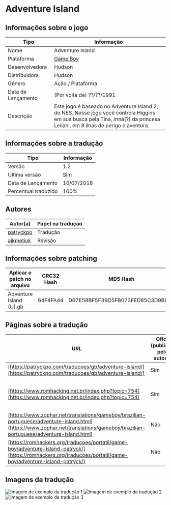 # Adventure Island

## Informações sobre o jogo

| Tipo | Informação |
| ----------- | ----------- |
| Nome | Adventure Island |
| Plataforma | [Game Boy](../) |
| Desenvolvedora | Hudson |
| Distribuidora | Hudson |
| Gênero | Ação / Plataforma |
| Data de Lançamento | (Por volta de) ??/??/1991 |
| Descrição | Este jogo é baseado no Adventure Island 2, do NES\. Nesse jogo você controla Higgins em sua busca pela Tina, irmã\(?\) da princesa Leilani, em 8 ilhas de perigo e aventura\. |

## Informações sobre a tradução

| Tipo | Informação |
| ----------- | ----------- |
| Versão | 1\.2 |
| Última versão | Sim |
| Data de Lançamento | 10/07/2018 |
| Percentual traduzido | 100% |

## Autores

| Autor(a) | Papel na tradução |
| ----------- | ----------- |
| [patryckpo](../../../autores/patryckpo/) | Tradução |
| [ajkmetiuk](../../../autores/ajkmetiuk/) | Revisão |

## Informações sobre patching

| Aplicar o patch no arquivo | CRC32 Hash | MD5 Hash |
| ----------- | ----------- | ----------- |
| Adventure Island \(U\)\.gb | 64F4FA44 | D67E58BF5F39D5FB073FED85C3D9BEDE |

## Páginas sobre a tradução

| URL | Oficial (publicado pelos autores) | Possuí link de download |
| ----------- | ----------- | ----------- |
| [https://patryckpo.com/traducoes/gb/adventure-island/](https://patryckpo.com/traducoes/gb/adventure-island/) | Sim | Sim |
| [https://www.romhacking.net.br/index.php?topic=754](https://www.romhacking.net.br/index.php?topic=754) | Sim | Sim, porém é necessário realizar login |
| [https://www.zophar.net/translations/gameboy/brazilian-portuguese/adventure-island.html](https://www.zophar.net/translations/gameboy/brazilian-portuguese/adventure-island.html) | Não | Sim |
| [https://romhackers.org/traducoes/portatil/game-boy/adventure-island-patryck/](https://romhackers.org/traducoes/portatil/game-boy/adventure-island-patryck/) | Não | Não |

## Imagens da tradução

![Imagem de exemplo da tradução 1](1.png)
![Imagem de exemplo da tradução 2](2.png)
![Imagem de exemplo da tradução 3](3.png)